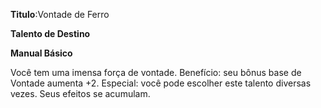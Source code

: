 **Titulo**:Vontade de Ferro

**Talento de Destino**

**Manual Básico**

 Você tem uma imensa força de vontade. Benefício: seu bônus base de Vontade aumenta +2. Especial: você pode escolher este talento diversas vezes. Seus efeitos se acumulam.